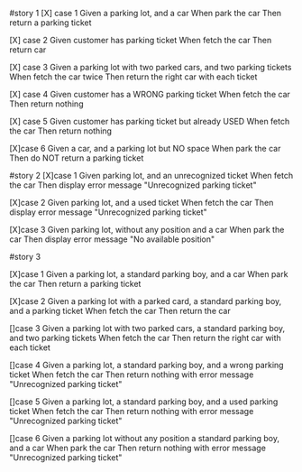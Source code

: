#story 1
[X] case 1
    Given a parking lot, and a car
    When park the car
    Then return a parking ticket

[X] case 2
    Given customer has parking ticket
    When fetch the car
    Then return car

[X] case 3
    Given a parking lot with two parked cars, and two parking tickets
    When fetch the car twice
    Then return the right car with each ticket

[X] case 4
    Given customer has a WRONG parking ticket
    When fetch the car
    Then return nothing

[X] case 5
    Given customer has parking ticket but already USED
    When fetch the car
    Then return nothing

[X]case 6
    Given a car, and a parking lot but NO space
    When park the car
    Then do NOT return a parking ticket

#story 2
[X]case 1
    Given parking lot, and an unrecognized ticket
    When fetch the car
    Then display error message "Unrecognized parking ticket"

[X]case 2
    Given parking lot, and a used ticket
    When fetch the car
    Then display error message "Unrecognized parking ticket"

[X]case 3
    Given parking lot, without any position and a car
    When park the car
    Then display error message "No available position"

#story 3

[X]case 1 
    Given a parking lot, a standard parking boy, and a car
    When park the car
    Then return a parking ticket

[X]case 2
    Given a parking lot with a parked card, a standard parking boy, and a parking ticket
    When fetch the car
    Then return the car

[]case 3
    Given a parking lot with two parked cars, a standard parking boy, and two parking tickets
    When fetch the car
    Then return the right car with each ticket

[]case 4
    Given a parking lot, a standard parking boy, and a wrong parking ticket
    When fetch the car
    Then return nothing with error message "Unrecognized parking ticket"

[]case 5
    Given a parking lot, a standard parking boy, and a used parking ticket
    When fetch the car
    Then return nothing with error message "Unrecognized parking ticket"

[]case 6
    Given a parking lot without any position a standard parking boy, and a car
    When park the car
    Then return nothing with error message "Unrecognized parking ticket"








